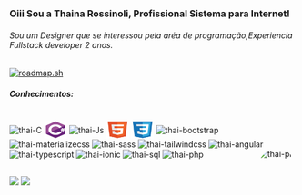 ### Oiii Sou a Thaina Rossinoli, Profissional Sistema para Internet!

 <h6>Sou um Designer que se interessou pela aréa de programação,Experiencia Fullstack developer 2 anos.</h6>

[![roadmap.sh](https://api.roadmap.sh/v1-badge/wide/6622cb6a3a0402c7d0fe3623?variant=dark&roadmaps=design-system%2Cux-design%2Cdevops%2Cfull-stack)](https://roadmap.sh/u/rossinoli)

##### Conhecimentos:
<div style="display: inline_block"><br>
   <img align="center" alt="thai-C" height="30" width="40"src="https://cdn.jsdelivr.net/gh/devicons/devicon@latest/icons/c/c-original.svg">
  <img align="center" alt="thai-Csharp" height="30" width="40" src="https://raw.githubusercontent.com/devicons/devicon/master/icons/csharp/csharp-original.svg">
  <img align="center" alt="thai-Js" height="30" width="40"src="https://cdn.jsdelivr.net/gh/devicons/devicon@latest/icons/javascript/javascript-original.svg">
  <img align="center" alt="thai-HTML" height="30" width="40" src="https://raw.githubusercontent.com/devicons/devicon/master/icons/html5/html5-original.svg">
  <img align="center" alt="thai-CSS" height="30" width="40" src="https://raw.githubusercontent.com/devicons/devicon/master/icons/css3/css3-original.svg">
  <img align="center" alt="thai-bootstrap" height="30" width="40"src="https://cdn.jsdelivr.net/gh/devicons/devicon@latest/icons/bootstrap/bootstrap-original.svg">
   <img align="center" alt="thai-materializecss" height="30" width="40"src="https://cdn.jsdelivr.net/gh/devicons/devicon@latest/icons/materializecss/materializecss-original.svg">
  <img align="center" alt="thai-sass" height="30" width="40"src="https://cdn.jsdelivr.net/gh/devicons/devicon@latest/icons/sass/sass-original.svg">
  <img align="center" alt="thai-tailwindcss" height="30" width="40"src="https://cdn.jsdelivr.net/gh/devicons/devicon@latest/icons/tailwindcss/tailwindcss-original.svg">
  <img align="center" alt="thai-angular" height="30" width="40"src="https://github.com/user-attachments/assets/46ac096a-9db3-4a2d-a202-73dbc6bbc1f6">
  <img align="center" alt="thai-typescript" height="30" width="40"src="https://github.com/user-attachments/assets/8ff8ec75-33a3-4f7c-99ab-d7e2c67e22bc">
 <img align="center" alt="thai-ionic" height="30" width="40"src="https://github.com/user-attachments/assets/517bbf83-c450-429a-88c9-d2e548a35bf6">
  <img align="center" alt="thai-sql" height="30" width="40"src="https://cdn.jsdelivr.net/gh/devicons/devicon@latest/icons/sqldeveloper/sqldeveloper-original.svg">
  <img align="center" alt="thai-php" height="30" width="40"src="https://cdn.jsdelivr.net/gh/devicons/devicon@latest/icons/php/php-original.svg">
  <img align="right" alt="thai-pic" height="150" style="border-radius:50px;" src="https://user-images.githubusercontent.com/103609562/216775574-7091a5df-9d55-4deb-b491-1ac84b7d6aec.gif">
</div>
          
  ##
  
 <div> 
  <a href="https://instagram.com/thai_rossinoli/" target="_blank"><img src="https://img.shields.io/badge/-Instagram-%23E4405F?style=for-the-badge&logo=instagram&logoColor=white" target="_blank"></a>
  <a href="https://www.linkedin.com/in/thaina-rossinoli-b23b14260/" target="_blank"><img src="https://img.shields.io/badge/-LinkedIn-%230077B5?style=for-the-badge&logo=linkedin&logoColor=white" target="_blank"></a> 
</div>
